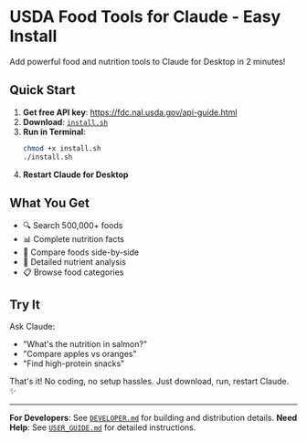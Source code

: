 # USDA Food Tools for Claude - Easy Install

Add powerful food and nutrition tools to Claude for Desktop in 2 minutes!

## Quick Start

1. **Get free API key**: https://fdc.nal.usda.gov/api-guide.html
2. **Download**: [`install.sh`](./install.sh) 
3. **Run in Terminal**:
   ```bash
   chmod +x install.sh
   ./install.sh
   ```
4. **Restart Claude for Desktop**

## What You Get

- 🔍 Search 500,000+ foods
- 📊 Complete nutrition facts  
- 🍎 Compare foods side-by-side
- 🧪 Detailed nutrient analysis
- 📋 Browse food categories

## Try It

Ask Claude:
- "What's the nutrition in salmon?"
- "Compare apples vs oranges"
- "Find high-protein snacks"

That's it! No coding, no setup hassles. Just download, run, restart Claude. ✨

---

**For Developers**: See [`DEVELOPER.md`](./DEVELOPER.md) for building and distribution details.
**Need Help**: See [`USER_GUIDE.md`](./USER_GUIDE.md) for detailed instructions.
